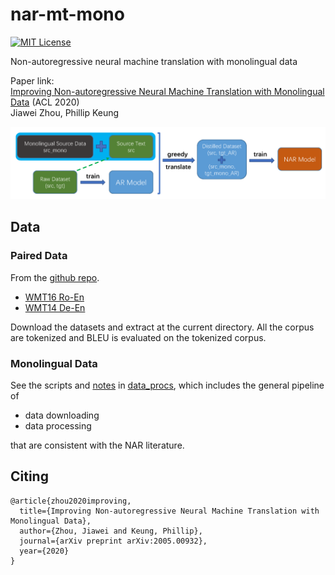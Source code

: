 # nar-mt-mono
[![MIT License](https://img.shields.io/badge/License-MIT-green.svg)](LICENSE)

Non-autoregressive neural machine translation with monolingual data

Paper link:\
[Improving Non-autoregressive Neural Machine Translation with Monolingual Data](https://arxiv.org/abs/2005.00932) (ACL 2020)\
Jiawei Zhou, Phillip Keung

<img src=chart_nar_mono_final.png>
<!---<img src=chart_nar_mono_final.png width="500" height="500">--->

## Data

### Paired Data

From the [github repo](https://github.com/nyu-dl/dl4mt-nonauto/tree/multigpu).

- [WMT16 Ro-En](https://drive.google.com/file/d/1YrAwCEuktG-iDVxtEW-FE72uFTLc5QMl/view)
- [WMT14 De-En](https://drive.google.com/file/d/1t7w0dmURRkXIbmzzlIUhrffw8eYctsIT/view)

Download the datasets and extract at the current directory. All the corpus are tokenized and BLEU is evaluated on the tokenized corpus.

### Monolingual Data

See the scripts and [notes](./data_procs/notes.md) in [data_procs](./data_procs), which includes the general pipeline of
- data downloading
- data processing

that are consistent with the NAR literature.


## Citing

```
@article{zhou2020improving,
  title={Improving Non-autoregressive Neural Machine Translation with Monolingual Data},
  author={Zhou, Jiawei and Keung, Phillip},
  journal={arXiv preprint arXiv:2005.00932},
  year={2020}
}
```
